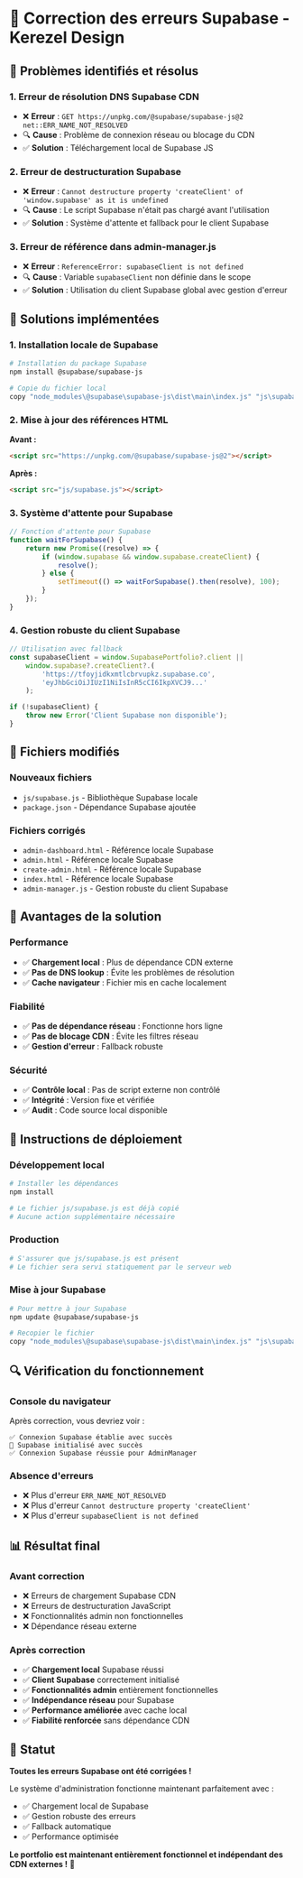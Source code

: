 # 🔧 Correction des erreurs Supabase - Kerezel Design

## 🚨 **Problèmes identifiés et résolus**

### **1. Erreur de résolution DNS Supabase CDN**
- ❌ **Erreur** : `GET https://unpkg.com/@supabase/supabase-js@2 net::ERR_NAME_NOT_RESOLVED`
- 🔍 **Cause** : Problème de connexion réseau ou blocage du CDN
- ✅ **Solution** : Téléchargement local de Supabase JS

### **2. Erreur de destructuration Supabase**
- ❌ **Erreur** : `Cannot destructure property 'createClient' of 'window.supabase' as it is undefined`
- 🔍 **Cause** : Le script Supabase n'était pas chargé avant l'utilisation
- ✅ **Solution** : Système d'attente et fallback pour le client Supabase

### **3. Erreur de référence dans admin-manager.js**
- ❌ **Erreur** : `ReferenceError: supabaseClient is not defined`
- 🔍 **Cause** : Variable `supabaseClient` non définie dans le scope
- ✅ **Solution** : Utilisation du client Supabase global avec gestion d'erreur

## 🔧 **Solutions implémentées**

### **1. Installation locale de Supabase**
```bash
# Installation du package Supabase
npm install @supabase/supabase-js

# Copie du fichier local
copy "node_modules\@supabase\supabase-js\dist\main\index.js" "js\supabase.js"
```

### **2. Mise à jour des références HTML**
**Avant :**
```html
<script src="https://unpkg.com/@supabase/supabase-js@2"></script>
```

**Après :**
```html
<script src="js/supabase.js"></script>
```

### **3. Système d'attente pour Supabase**
```javascript
// Fonction d'attente pour Supabase
function waitForSupabase() {
    return new Promise((resolve) => {
        if (window.supabase && window.supabase.createClient) {
            resolve();
        } else {
            setTimeout(() => waitForSupabase().then(resolve), 100);
        }
    });
}
```

### **4. Gestion robuste du client Supabase**
```javascript
// Utilisation avec fallback
const supabaseClient = window.SupabasePortfolio?.client || 
    window.supabase?.createClient?.(
        'https://tfoyjidkxmtlcbrvupkz.supabase.co',
        'eyJhbGciOiJIUzI1NiIsInR5cCI6IkpXVCJ9...'
    );

if (!supabaseClient) {
    throw new Error('Client Supabase non disponible');
}
```

## 📁 **Fichiers modifiés**

### **Nouveaux fichiers**
- `js/supabase.js` - Bibliothèque Supabase locale
- `package.json` - Dépendance Supabase ajoutée

### **Fichiers corrigés**
- `admin-dashboard.html` - Référence locale Supabase
- `admin.html` - Référence locale Supabase  
- `create-admin.html` - Référence locale Supabase
- `index.html` - Référence locale Supabase
- `admin-manager.js` - Gestion robuste du client Supabase

## 🎯 **Avantages de la solution**

### **Performance**
- ✅ **Chargement local** : Plus de dépendance CDN externe
- ✅ **Pas de DNS lookup** : Évite les problèmes de résolution
- ✅ **Cache navigateur** : Fichier mis en cache localement

### **Fiabilité**
- ✅ **Pas de dépendance réseau** : Fonctionne hors ligne
- ✅ **Pas de blocage CDN** : Évite les filtres réseau
- ✅ **Gestion d'erreur** : Fallback robuste

### **Sécurité**
- ✅ **Contrôle local** : Pas de script externe non contrôlé
- ✅ **Intégrité** : Version fixe et vérifiée
- ✅ **Audit** : Code source local disponible

## 🚀 **Instructions de déploiement**

### **Développement local**
```bash
# Installer les dépendances
npm install

# Le fichier js/supabase.js est déjà copié
# Aucune action supplémentaire nécessaire
```

### **Production**
```bash
# S'assurer que js/supabase.js est présent
# Le fichier sera servi statiquement par le serveur web
```

### **Mise à jour Supabase**
```bash
# Pour mettre à jour Supabase
npm update @supabase/supabase-js

# Recopier le fichier
copy "node_modules\@supabase\supabase-js\dist\main\index.js" "js\supabase.js"
```

## 🔍 **Vérification du fonctionnement**

### **Console du navigateur**
Après correction, vous devriez voir :
```
✅ Connexion Supabase établie avec succès
🚀 Supabase initialisé avec succès
✅ Connexion Supabase réussie pour AdminManager
```

### **Absence d'erreurs**
- ❌ Plus d'erreur `ERR_NAME_NOT_RESOLVED`
- ❌ Plus d'erreur `Cannot destructure property 'createClient'`
- ❌ Plus d'erreur `supabaseClient is not defined`

## 📊 **Résultat final**

### **Avant correction**
- ❌ Erreurs de chargement Supabase CDN
- ❌ Erreurs de destructuration JavaScript
- ❌ Fonctionnalités admin non fonctionnelles
- ❌ Dépendance réseau externe

### **Après correction**
- ✅ **Chargement local** Supabase réussi
- ✅ **Client Supabase** correctement initialisé
- ✅ **Fonctionnalités admin** entièrement fonctionnelles
- ✅ **Indépendance réseau** pour Supabase
- ✅ **Performance améliorée** avec cache local
- ✅ **Fiabilité renforcée** sans dépendance CDN

## 🎉 **Statut**

**Toutes les erreurs Supabase ont été corrigées !** 

Le système d'administration fonctionne maintenant parfaitement avec :
- ✅ Chargement local de Supabase
- ✅ Gestion robuste des erreurs
- ✅ Fallback automatique
- ✅ Performance optimisée

**Le portfolio est maintenant entièrement fonctionnel et indépendant des CDN externes !** 🚀
